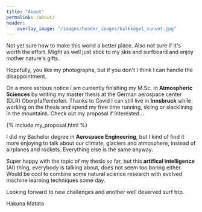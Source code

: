 ```yaml
---
title: "About"
permalink: /about/
header: 
    overlay_image: "/images/header_images/kalkkögel_sunset.jpg"
---
```


Not yet sure how to make this world a better place. Also not sure if it's worth the effort. Might as well just stick to my skis and surfboard and enjoy mother nature's gifts. 

Hopefully, you like my photographs, but if you don't I think I can handle the disappointment.

On a more serious notice I am currently finishing my M.Sc. in **Atmospheric Sciences** by writing my master thesis at the German aerospace center (DLR) Oberpfaffenhofen. Thanks to Covid I can still live in **Innsbruck** while working on the thesis and spend my free time running, skiing or slacklining in the mountains. Check out my proposal if interested...

{% include my_proposal.html %}

I did my Bachelor degree in **Aerospace Engineering**, but I kind of find it more enjoying to talk about our climate, glaciers and atmosphere, instead of airplanes and rockets. Everything else is the same anyway.

Super happy with the topic of my thesis so far, but this **artifical intelligence** (AI) thing, everybody is talking about, does not seem too boring either. Would be cool to combine some natural science research with evolved machine learning techniques some day.

Looking forward to new challenges and another well deserved surf trip.

Hakuna Matata


<!--
and even wrote my thesis at **NASA**

Looking forward to new adventures life is about to deliver.

I managed to drive the car up the mountain (check out my Github), but there's so much more to learn about.

// well .. if you came here to hear storys about getting lost in a snowstorm, riding bikes on 5000m or sharing tracks with wolves and bears ... I have to dissapoint you. You'll only get those storys sitting next to a campfire, on the chairlift or when sharing a cup of tea, waiting for the storm to clear.

But for now ... I'm basically just a kid in his mid-twenties, with a camera, a van, a pair of skies and a bike. I attended Akademie für angewandte Fotografie in Graz a few years ago, and got the chance to work as an assistant for some of my biggest idols when it comes to photography. I shomehow managed to get a Bachelor degree ein Sports Engineering somewhere in between ... don't ask me how. 

To be honest, I'm just doing what I love. Well, there are actually not many things that make me happy the way photography does. Even after living my dream for a few years now, travelling to so many stunning places ... getting that one shot still sends me shiver. And maybe ... maybe people can see that in my pictures. Or ... that's at least what I hope.

PS: I was also quite good in playing tennis once and traveled through Europe to play tournaments. I even ended up playing for a college team in the United States but injuries... yeah, whatever ... life turned out quite ok, too. 

-->